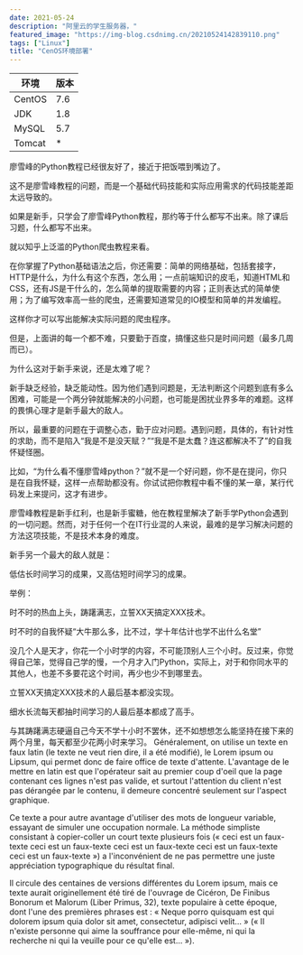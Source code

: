 ```yaml
---
date: 2021-05-24
description: "阿里云的学生服务器，"
featured_image: "https://img-blog.csdnimg.cn/20210524142839110.png"
tags: ["Linux"]
title: "CenOS环境部署"
---
```


|环境|版本|
|---|---|
| CentOS |7.6|
|JDK|1.8|
|MySQL|5.7|
|Tomcat|*|



廖雪峰的Python教程已经很友好了，接近于把饭喂到嘴边了。

这不是廖雪峰教程的问题，而是一个基础代码技能和实际应用需求的代码技能差距太远导致的。

如果是新手，只学会了廖雪峰Python教程，那约等于什么都写不出来。除了课后习题，什么都写不出来。

就以知乎上泛滥的Python爬虫教程来看。

在你掌握了Python基础语法之后，你还需要：简单的网络基础，包括套接字，HTTP是什么，为什么有这个东西，怎么用；一点前端知识的皮毛，知道HTML和CSS，还有JS是干什么的，怎么简单的提取需要的内容；正则表达式的简单使用；为了编写效率高一些的爬虫，还需要知道常见的IO模型和简单的并发编程。


这样你才可以写出能解决实际问题的爬虫程序。

但是，上面讲的每一个都不难，只要勤于百度，搞懂这些只是时间问题（最多几周而已）。

为什么这对于新手来说，还是太难了呢？

新手缺乏经验，缺乏能动性。因为他们遇到问题是，无法判断这个问题到底有多么困难，可能是一个两分钟就能解决的小问题，也可能是困扰业界多年的难题。这样的畏惧心理才是新手最大的敌人。

所以，最重要的问题在于调整心态，勤于应对问题。遇到问题，具体的，有针对性的求助，而不是陷入“我是不是没天赋？”“我是不是太蠢？连这都解决不了”的自我怀疑怪圈。

比如，“为什么看不懂廖雪峰python？”就不是一个好问题，你不是在提问，你只是在自我怀疑，这样一点帮助都没有。你试试把你教程中看不懂的某一章，某行代码发上来提问，这才有进步。

廖雪峰教程是新手红利，也是新手蜜糖，他在教程里解决了新手学Python会遇到的一切问题。然而，对于任何一个在IT行业混的人来说，最难的是学习解决问题的方法这项技能，不是技术本身的难度。


新手另一个最大的敌人就是：

低估长时间学习的成果，又高估短时间学习的成果。


举例：

时不时的热血上头，踌躇满志，立誓XX天搞定XXX技术。

时不时的自我怀疑“大牛那么多，比不过，学十年估计也学不出什么名堂”


没几个人是天才，你花一个小时学的内容，不可能顶别人三个小时。反过来，你觉得自己笨，觉得自己学的慢，一个月才入门Python，实际上，对于和你同水平的其他人，也差不多要花这个时间，再少也少不到哪里去。


立誓XX天搞定XXX技术的人最后基本都没实现。

细水长流每天都抽时间学习的人最后基本都成了高手。


与其踌躇满志硬逼自己今天不学十小时不罢休，还不如想想怎么能坚持在接下来的两个月里，每天都至少花两小时来学习。
Généralement, on utilise un texte en faux latin (le texte ne veut rien dire, il a été modifié), le Lorem ipsum ou Lipsum, qui permet donc de faire office de texte d'attente. L'avantage de le mettre en latin est que l'opérateur sait au premier coup d'oeil que la page contenant ces lignes n'est pas valide, et surtout l'attention du client n'est pas dérangée par le contenu, il demeure concentré seulement sur l'aspect graphique.

Ce texte a pour autre avantage d'utiliser des mots de longueur variable, essayant de simuler une occupation normale. La méthode simpliste consistant à copier-coller un court texte plusieurs fois (« ceci est un faux-texte ceci est un faux-texte ceci est un faux-texte ceci est un faux-texte ceci est un faux-texte ») a l'inconvénient de ne pas permettre une juste appréciation typographique du résultat final.

Il circule des centaines de versions différentes du Lorem ipsum, mais ce texte aurait originellement été tiré de l'ouvrage de Cicéron, De Finibus Bonorum et Malorum (Liber Primus, 32), texte populaire à cette époque, dont l'une des premières phrases est : « Neque porro quisquam est qui dolorem ipsum quia dolor sit amet, consectetur, adipisci velit... » (« Il n'existe personne qui aime la souffrance pour elle-même, ni qui la recherche ni qui la veuille pour ce qu'elle est... »).
